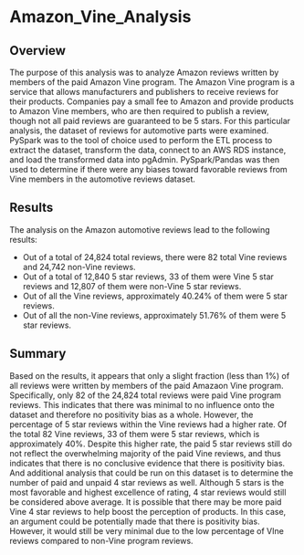 # Amazon_Vine_Analysis

## Overview
The purpose of this analysis was to analyze Amazon reviews written by members of the paid Amazon Vine program. The Amazon Vine program is a service that allows manufacturers and publishers to receive reviews for their products. Companies pay a small fee to Amazon and provide products to Amazon Vine members, who are then required to publish a review, though not all paid reviews are guaranteed to be 5 stars. For this particular analysis, the dataset of reviews for automotive parts were examined. PySpark was to the tool of choice used to perform the ETL process to extract the dataset, transform the data, connect to an AWS RDS instance, and load the transformed data into pgAdmin. PySpark/Pandas was then used to determine if there were any biases toward favorable reviews from Vine members in the automotive reviews dataset.

## Results
The analysis on the Amazon automotive reviews lead to the following results:
- Out of a total of 24,824 total reviews, there were 82 total Vine reviews and 24,742 non-Vine reviews.
- Out of a total of 12,840 5 star reviews, 33 of them were Vine 5 star reviews and 12,807 of them were non-Vine 5 star reviews.
- Out of all the Vine reviews, approximately 40.24% of them were 5 star reviews.
- Out of all the non-Vine reviews, approximately 51.76% of them were 5 star reviews. 

## Summary
Based on the results, it appears that only a slight fraction (less than 1%) of all reviews were written by members of the paid Amazaon Vine program. Specifically, only 82 of the 24,824 total reviews were paid Vine program reviews. This indicates that there was minimal to no influence onto the dataset and therefore no positivity bias as a whole. However, the percentage of 5 star reviews within the Vine reviews had a higher rate. Of the total 82 Vine reviews, 33 of them were 5 star reviews, which is approximately 40%. Despite this higher rate, the paid 5 star reviews still do not reflect the overwhelming majority of the paid Vine reviews, and thus indicates that there is no conclusive evidence that there is positivity bias. 
And additional analysis that could be run on this dataset is to determine the number of paid and unpaid 4 star reviews as well. Although 5 stars is the most favorable and highest excellence of rating, 4 star reviews would still be considered above average. It is possible that there may be more paid Vine 4 star reviews to help boost the perception of products. In this case, an argument could be potentially made that there is positivity bias. However, it would still be very minimal due to the low percentage of VIne reviews compared to non-Vine program reviews.
